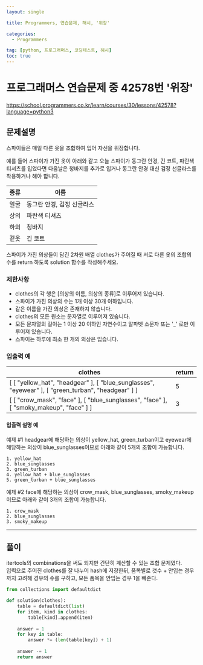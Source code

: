 ```yaml
---
layout: single

title: Programmers, 연습문제, 해시, '위장'

categories:
  - Programmers

tag: [python, 프로그래머스, 코딩테스트, 해시]
toc: true
---
```

# 프로그래머스 연습문제 중 42578번 '위장'   

<a href="https://school.programmers.co.kr/learn/courses/30/lessons/42578?language=python3">https://school.programmers.co.kr/learn/courses/30/lessons/42578?language=python3</a>


## 문제설명   
스파이들은 매일 다른 옷을 조합하여 입어 자신을 위장합니다.

예를 들어 스파이가 가진 옷이 아래와 같고 오늘 스파이가 동그란 안경, 긴 코트, 파란색 티셔츠를 입었다면 다음날은 청바지를 추가로 입거나 동그란 안경 대신 검정 선글라스를 착용하거나 해야 합니다.   

|종류|이름|
|-|-|
|얼굴|동그란 안경, 검정 선글라스|
|상의|파란색 티셔츠|
|하의|청바지|
|겉옷|긴 코트|   


스파이가 가진 의상들이 담긴 2차원 배열 clothes가 주어질 때 서로 다른 옷의 조합의 수를 return 하도록 solution 함수를 작성해주세요.

### 제한사항   
 + clothes의 각 행은 [의상의 이름, 의상의 종류]로 이루어져 있습니다.
 + 스파이가 가진 의상의 수는 1개 이상 30개 이하입니다.
 + 같은 이름을 가진 의상은 존재하지 않습니다.
 + clothes의 모든 원소는 문자열로 이루어져 있습니다.
 + 모든 문자열의 길이는 1 이상 20 이하인 자연수이고 알파벳 소문자 또는 '_' 로만 이루어져 있습니다.
 + 스파이는 하루에 최소 한 개의 의상은 입습니다.

### 입출력 예   

|clothes|return|
|-------|------|
|[ [ "yellow_hat", "headgear" ], [ "blue_sunglasses", "eyewear" ], [ "green_turban", "headgear" ] ]|5|
|[ [ "crow_mask", "face" ], [ "blue_sunglasses", "face" ], [ "smoky_makeup", "face" ] ]|3|

#### 입출력 설명 예   

예제 #1
headgear에 해당하는 의상이 yellow_hat, green_turban이고 eyewear에 해당하는 의상이 blue_sunglasses이므로 아래와 같이 5개의 조합이 가능합니다.


    1. yellow_hat
    2. blue_sunglasses
    3. green_turban
    4. yellow_hat + blue_sunglasses
    5. green_turban + blue_sunglasses   

예제 #2
face에 해당하는 의상이 crow_mask, blue_sunglasses, smoky_makeup이므로 아래와 같이 3개의 조합이 가능합니다.   

    1. crow_mask
    2. blue_sunglasses
    3. smoky_makeup

---   

## 풀이   

itertools의 combinations을 써도 되지만 간단히 계산할 수 있는 조합 문제였다.   
입력으로 주어진 clothes를 잘 나누어 hash에 저장한뒤, 품목별로 갯수 + 안입는 경우 까지 고려해 경우의 수를 구하고, 모든 품목을 안입는 경우 1을 빼준다.   

```python
from collections import defaultdict

def solution(clothes):
    table = defaultdict(list)
    for item, kind in clothes:
        table[kind].append(item)
        
    answer = 1
    for key in table:
        answer *= (len(table[key]) + 1)
    
    answer -= 1
    return answer
```

